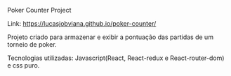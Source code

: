 Poker Counter Project 

Link: https://lucasjobviana.github.io/poker-counter/

Projeto criado para armazenar e exibir a pontuação das partidas de um torneio de poker.

Tecnologias utilizadas: Javascript(React, React-redux e React-router-dom) e css puro.